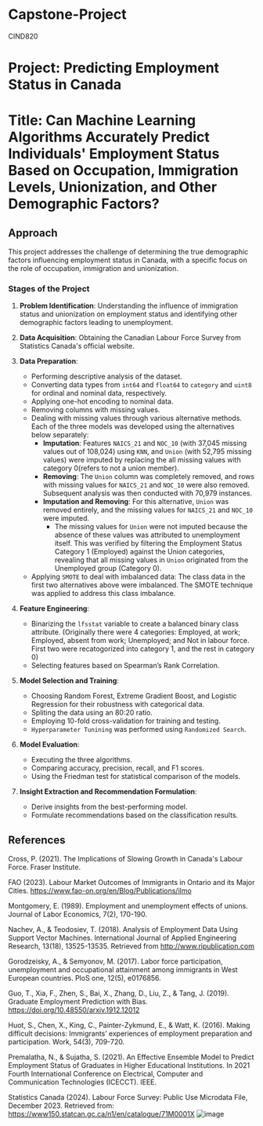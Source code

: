 # Capstone-Project
CIND820

# Project: Predicting Employment Status in Canada

# Title: Can Machine Learning Algorithms Accurately Predict Individuals' Employment Status Based on Occupation, Immigration Levels, Unionization, and Other Demographic Factors?

## Approach
This project addresses the challenge of determining the true demographic factors influencing employment status in Canada, with a specific focus on the role of occupation, immigration and unionization. 

### Stages of the Project

1. **Problem Identification**: Understanding the influence of immigration status and unionization on employment status and identifying other demographic factors leading to unemployment.

2. **Data Acquisition**: Obtaining the Canadian Labour Force Survey from Statistics Canada's official website.

3. **Data Preparation**:
   - Performing descriptive analysis of the dataset.
   - Converting data types from `int64` and `float64` to `category` and `uint8` for ordinal and nominal data, respectively.
   - Applying one-hot encoding to nominal data.
   - Removing columns with missing values.
   - Dealing with missing values through various alternative methods. Each of the three models was developed using the alternatives below separately:
     - **Imputation**: Features `NAICS_21` and `NOC_10` (with 37,045 missing values out of 108,024) using `KNN`, and `Union` (with 52,795 missing values) were imputed by replacing the all missing values with category 0(refers to not a union member).
     - **Removing**: The `Union` column was completely removed, and rows with missing values for `NAICS_21` and `NOC_10` were also removed. Subsequent analysis was then conducted with 70,979 instances.
     - **Imputation and Removing**: For this alternative, `Union` was removed entirely, and the missing values for `NAICS_21` and `NOC_10` were imputed.
       - The missing values for `Union` were not imputed because the absence of these values was attributed to unemployment itself. This was verified by filtering the Employment Status Category 1 (Employed) against the Union categories, revealing that all missing values in `Union` originated from the Unemployed group (Category 0).
   - Applying `SMOTE` to deal with imbalanced data: The class data in the first two alternatives above were imbalanced. The SMOTE technique was applied to address this class imbalance.
4. **Feature Engineering**:
   - Binarizing the `lfsstat` variable to create a balanced binary class attribute. (Originally there were 4 categories: Employed, at work;       Employed, absent from work; Unemployed; and Not in labour force. First two were recatogorized into category 1, and the rest in category      0)
   - Selecting features based on Spearman’s Rank Correlation.

5. **Model Selection and Training**:
   - Choosing Random Forest, Extreme Gradient Boost, and Logistic Regression for their robustness with categorical data.
   - Spliting the data using an 80:20 ratio.
   - Employing 10-fold cross-validation for training and testing.
   - `Hyperparameter Tunining` was performed using `Randomized Search`.

6. **Model Evaluation**:
   - Executing the three algorithms.
   - Comparing accuracy, precision, recall, and F1 scores.
   - Using the Friedman test for statistical comparison of the models.

7. **Insight Extraction and Recommendation Formulation**:
   - Derive insights from the best-performing model.
   - Formulate recommendations based on the classification results.


## References
Cross, P. (2021). The Implications of Slowing Growth in Canada's Labour Force. Fraser Institute.

FAO (2023). Labour Market Outcomes of Immigrants in Ontario and its Major Cities. https://www.fao-on.org/en/Blog/Publications/ilmo 

Montgomery, E. (1989). Employment and unemployment effects of unions. Journal of Labor Economics, 7(2), 170-190.

Nachev, A., & Teodosiev, T. (2018). Analysis of Employment Data Using Support Vector Machines. International Journal of Applied Engineering Research, 13(18), 13525-13535. Retrieved from http://www.ripublication.com

Gorodzeisky, A., & Semyonov, M. (2017). Labor force participation, unemployment and occupational attainment among immigrants in West European countries. PloS one, 12(5), e0176856.

Guo, T., Xia, F., Zhen, S., Bai, X., Zhang, D., Liu, Z., & Tang, J. (2019). Graduate Employment Prediction with Bias. https://doi.org/10.48550/arxiv.1912.12012

Huot, S., Chen, X., King, C., Painter-Zykmund, E., & Watt, K. (2016). Making difficult decisions: Immigrants’ experiences of employment preparation and participation. Work, 54(3), 709-720.

Premalatha, N., & Sujatha, S. (2021). An Effective Ensemble Model to Predict Employment Status of Graduates in Higher Educational Institutions. In 2021 Fourth International Conference on Electrical, Computer and Communication Technologies (ICECCT). IEEE.

Statistics Canada (2024). Labour Force Survey: Public Use Microdata File, December 2023. Retrieved from: https://www150.statcan.gc.ca/n1/en/catalogue/71M0001X 
![image](https://github.com/Cspolat/Capstone-Project/assets/158753541/26fb7a3f-bcaf-4317-85b7-28563469288d)


